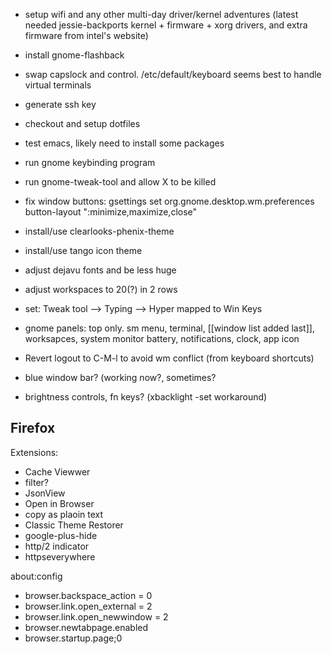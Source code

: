  * setup wifi and any other multi-day driver/kernel adventures (latest needed jessie-backports kernel + firmware + xorg drivers, and extra firmware from intel's website) 
 * install gnome-flashback
 * swap capslock and control. /etc/default/keyboard seems best to handle virtual terminals
 * generate ssh key
 * checkout and setup dotfiles
 * test emacs, likely need to install some packages
 * run gnome keybinding program
 * run gnome-tweak-tool and allow X to be killed
 * fix window buttons: gsettings set org.gnome.desktop.wm.preferences button-layout ":minimize,maximize,close"
 * install/use clearlooks-phenix-theme
 * install/use tango icon theme
 * adjust dejavu fonts and be less huge
 * adjust workspaces to 20(?) in 2 rows
 * set: Tweak tool --> Typing --> Hyper mapped to Win Keys
 * gnome panels: top only.  sm menu, terminal, [[window list added last]], worksapces, system monitor battery, notifications, clock, app icon
 * Revert logout to C-M-l to avoid wm conflict (from keyboard shortcuts)

 * blue window bar? (working now?, sometimes?
 * brightness controls, fn keys? (xbacklight -set workaround)


## Firefox

Extensions:
 * Cache Viewwer
 * filter?
 * JsonView
 * Open in Browser
 * copy as plaoin text
 * Classic Theme Restorer
 * google-plus-hide
 * http/2 indicator
 * httpseverywhere
 
about:config
 * browser.backspace_action = 0
 * browser.link.open_external = 2
 * browser.link.open_newwindow = 2
 * browser.newtabpage.enabled
 * browser.startup.page;0
